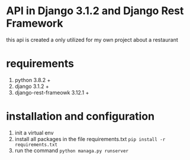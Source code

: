 # API in Django 3.1.2 and Django Rest Framework

this api is created a only utilized for my own project about a restaurant


# requirements

1. python 3.8.2 +
2. django 3.1.2 + 
3. django-rest-frameowk 3.12.1 +

# installation and configuration

1. init a virtual env
2. install all packages in the file requirements.txt
    `pip install -r requirements.txt`
3. run the command `python managa.py runserver`